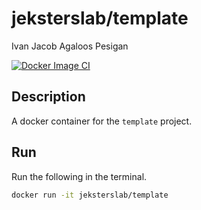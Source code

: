 jeksterslab/template
====================
Ivan Jacob Agaloos Pesigan

<!-- badges: start -->
[![Docker Image CI](https://github.com/jeksterslab/docker-template/actions/workflows/docker.yaml/badge.svg)](https://github.com/jeksterslab/docker-template/actions/workflows/docker.yaml)
<!-- badges: end -->

## Description

A docker container for the `template` project.

## Run

Run the following in the terminal.

```bash
docker run -it jeksterslab/template
```
